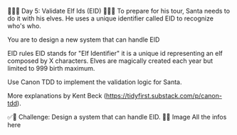 🌟🌟🌟 Day 5: Validate Elf Ids (EID) 🌟🌟🌟
To prepare for his tour, Santa needs to do it with his elves.
He uses a unique identifier called EID to recognize who's who.

You are to design a new system that can handle EID

EID rules
EID stands for "Elf Identifier" it is a unique id representing an elf composed by X characters.
Elves are magically created each year but limited to 999 birth maximum.

Use Canon TDD to implement the validation logic for Santa.

More explanations by Kent Beck (https://tidyfirst.substack.com/p/canon-tdd).

✅🚀 Challenge: Design a system that can handle EID. 🚀✅
Image
All the infos here
